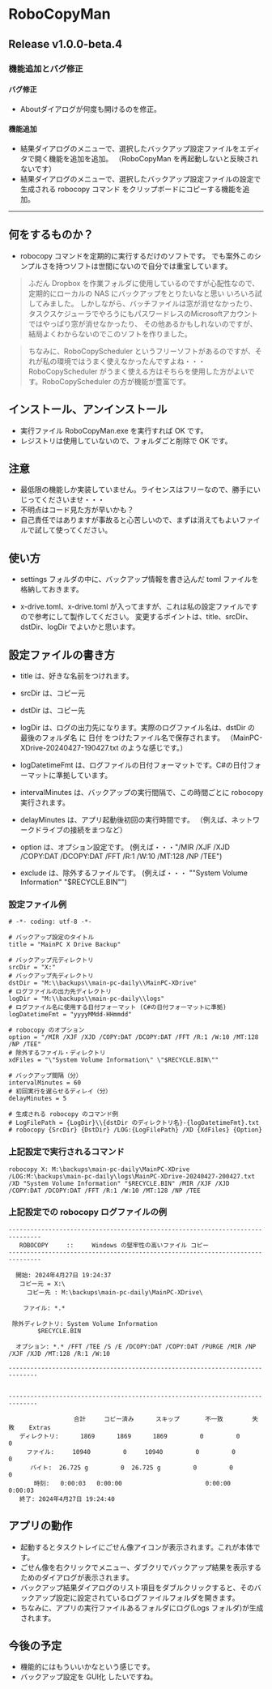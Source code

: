# RoboCopyMan

## Release v1.0.0-beta.4
### 機能追加とバグ修正
#### バグ修正
- Aboutダイアログが何度も開けるのを修正。
#### 機能追加
- 結果ダイアログのメニューで、選択したバックアップ設定ファイルをエディタで開く機能を追加を追加。
（RoboCopyMan を再起動しないと反映されないです）
- 結果ダイアログのメニューで、選択したバックアップ設定ファイルの設定で生成される robocopy コマンド をクリップボードにコピーする機能を追加。

---
## 何をするものか？

- robocopy コマンドを定期的に実行するだけのソフトです。
でも案外このシンプルさを持つソフトは世間にないので自分では重宝しています。

> ふだん Dropbox を作業フォルダに使用しているのですが心配性なので、定期的にローカルの NAS にバックアップをとりたいなと思い
いろいろ試してみました。
> しかしながら、バッチファイルは窓が消せなかったり、タスクスケジューラでやろうにもパスワードレスのMicrosoftアカウントではやっぱり窓が消せなかったり、
その他あるかもしれないのですが、結局よくわからないのでこのソフトを作りました。

> ちなみに、RoboCopyScheduler というフリーソフトがあるのですが、それが私の環境ではうまく使えなかったんですよね・・・
> RoboCopyScheduler がうまく使える方はそちらを使用した方がよいです。RoboCopyScheduler の方が機能が豊富です。

## インストール、アンインストール

- 実行ファイル RoboCopyMan.exe を実行すれば OK です。
- レジストリは使用していないので、フォルダごと削除で OK です。

## 注意

- 最低限の機能しか実装していません。ライセンスはフリーなので、勝手にいじってくださいませ・・・
- 不明点はコード見た方が早いかも？
- 自己責任ではありますが事故ると心苦しいので、まずは消えてもよいファイルで試して使ってください。

## 使い方

- settings フォルダの中に、バックアップ情報を書き込んだ toml ファイルを格納しておきます。

- x-drive.toml、x-drive.toml が入ってますが、これは私の設定ファイルですので参考にして製作してください。
変更するポイントは、title、srcDir、dstDir、logDir でよいかと思います。

## 設定ファイルの書き方

- title は、好きな名前をつけれます。
- srcDir は、コピー元
- dstDir は、コピー先
- logDir は、ログの出力先になります。実際のログファイル名は、dstDir の 最後のフォルダ名 に 日付 をつけたファイル名で保存されます。
（MainPC-XDrive-20240427-190427.txt のような感じです。）
- logDatetimeFmt は、ログファイルの日付フォーマットです。C#の日付フォーマットに準拠しています。

- intervalMinutes は、バックアップの実行間隔で、この時間ごとに robocopy 実行されます。
- delayMinutes は、アプリ起動後初回の実行時間です。
（例えば、ネットワークドライブの接続をまつなど）

- option は、オプション設定です。
(例えば・・・"/MIR /XJF /XJD /COPY:DAT /DCOPY:DAT /FFT /R:1 /W:10 /MT:128 /NP /TEE")
- exclude は、除外するファイルです。
(例えば・・・ "\"System Volume Information\" \"$RECYCLE.BIN\"")

### 設定ファイル例
```
# -*- coding: utf-8 -*-

# バックアップ設定のタイトル
title = "MainPC X Drive Backup"

# バックアップ元ディレクトリ
srcDir = "X:"
# バックアップ先ディレクトリ
dstDir = "M:\\backups\\main-pc-daily\\MainPC-XDrive"
# ログファイルの出力先ディレクトリ
logDir = "M:\\backups\\main-pc-daily\\logs"
# ログファイル名に使用する日付フォーマット (C#の日付フォーマットに準拠)
logDatetimeFmt = "yyyyMMdd-HHmmdd"

# robocopy のオプション
option = "/MIR /XJF /XJD /COPY:DAT /DCOPY:DAT /FFT /R:1 /W:10 /MT:128 /NP /TEE"
# 除外するファイル・ディレクトリ
xdFiles = "\"System Volume Information\" \"$RECYCLE.BIN\""

# バックアップ間隔（分）
intervalMinutes = 60
# 初回実行を遅らせるディレイ（分）
delayMinutes = 5

# 生成される robocopy のコマンド例
# LogFilePath = {LogDir}\\{dstDir のディレクトリ名}-{logDatetimeFmt}.txt
# robocopy {SrcDir} {DstDir} /LOG:{LogFilePath} /XD {XdFiles} {Option}
```

### 上記設定で実行されるコマンド
```
robocopy X: M:\backups\main-pc-daily\MainPC-XDrive /LOG:M:\backups\main-pc-daily\logs\MainPC-XDrive-20240427-200427.txt /XD "System Volume Information" "$RECYCLE.BIN" /MIR /XJF /XJD /COPY:DAT /DCOPY:DAT /FFT /R:1 /W:10 /MT:128 /NP /TEE
```

### 上記設定での robocopy ログファイルの例
```
-------------------------------------------------------------------------------
   ROBOCOPY     ::     Windows の堅牢性の高いファイル コピー                              
-------------------------------------------------------------------------------

  開始: 2024年4月27日 19:24:37
   コピー元 = X:\
     コピー先 : M:\backups\main-pc-daily\MainPC-XDrive\

    ファイル: *.*
	    
 除外ディレクトリ: System Volume Information
	    $RECYCLE.BIN
	    
  オプション: *.* /FFT /TEE /S /E /DCOPY:DAT /COPY:DAT /PURGE /MIR /NP /XJF /XJD /MT:128 /R:1 /W:10 

------------------------------------------------------------------------------


------------------------------------------------------------------------------

                  合計     コピー済み      スキップ       不一致        失敗    Extras
   ディレクトリ:      1869      1869      1869         0         0         0
     ファイル:     10940         0     10940         0         0         0
      バイト:  26.725 g         0  26.725 g         0         0         0
       時刻:   0:00:03   0:00:00                       0:00:00   0:00:03
   終了: 2024年4月27日 19:24:40
```

## アプリの動作

- 起動するとタスクトレイにごせん像アイコンが表示されます。これが本体です。
- ごせん像を右クリックでメニュー、ダブクリでバックアップ結果を表示するためのダイアログが表示されます。
- バックアップ結果ダイアログのリスト項目をダブルクリックすると、そのバックアップ設定に設定されているログファイルフォルダを開きます。
- ちなみに、アプリの実行ファイルあるフォルダにログ(Logs フォルダ)が生成されます。

## 今後の予定

- 機能的にはもういいかなという感じです。
- バックアップ設定を GUI化 したいですね。
